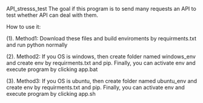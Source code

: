 API_stresss_test
 The goal if this program is to send many requests an API to test whether API can deal with them. 

 How to use it:
 
(1). Method1: Download these files and build enviroments by requirments.txt and run python normally
    
(2). Method2: If you OS is windows, then create folder named windows_env and create env by requirments.txt and pip.
                  Finally, you can activate env and execute program by clicking app.bat
                  
(3). Method3: If you OS is ubuntu, then create folder named ubuntu_env and create env by requirments.txt and pip.
                  Finally, you can activate env and execute program by clicking app.sh
